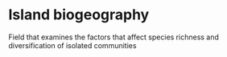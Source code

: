 # Island biogeography

Field that examines the factors that affect species richness and diversification
of isolated communities

